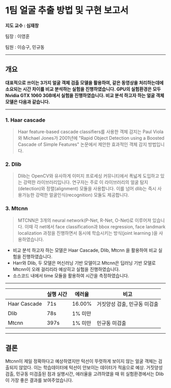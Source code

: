 # 1**팀 얼굴 추출 방법 및 구현 보고서**

**지도 교수 : 심재창**

팀장 : 이영훈

팀원 : 이승구, 민규동

------

## 개요

**대표적으로 쓰이는 3가지 얼굴 객체 검출 모델을 활용하여, 같은 동영상을 처리하는데에 소요되는 시간 차이를 비교 분석하는 실험을 진행하였습니다. GPU의 실험환경은 모두 Nvidia GTX 1060 3GB에서 실험을 진행하였습니다. 비교 분석 하고자 하는 얼굴 객체 모델은 다음과 같습니다.**

------

### 1. Haar cascade

> Haar feature-based cascade classifiers를 사용한 객체 감지는 Paul Viola와 Michael Jones가 2001년에 "Rapid Object Detection using a Boosted Cascade of Simple Features" 논문에서 제안한 효과적인 객체 감지 방법입니다.

### **2. Dlib**

> Dlib는 OpenCV와 유사하게 이미지 프로세싱 커뮤니티에서 폭넓게 도입하고 있는 강력한 라이브러리입니다. 연구자는 주로 이 라이브러리의 얼굴 탐지(detection)와 정렬(alignment) 모듈을 사용합니다. 이를 넘어 dlib는 즉시 사용가능한 강력한 얼굴인식(recognition) 모듈도 제공합니다.

### **3. Mtcnn**

> MTCNN은 3개의 neural network(P-Net, R-Net, O-Net)로 이루어져 있습니다. 이때 각 net에서 face classification과 bbox regression, face landmark localization 과정을 진행하면서 동시에 학습시키는 방식(joint learning )을 사용하였습니다.

- 비교 분석 하고자 하는 모델은 Haar Cascade, Dlib, Mtcnn 을 활용하여 비교 실험을 진행하였습니다.
- Harr와 Dlib, 두 모델은 머신러닝 기반 모델이고 Mtcnn은 딥러닝 기반 모델로 Mtcnn이 오래 걸리리라 예상히고 실험을 진행하였습니다.
- 소스코드 내에서 time 모듈을 활용하여 시간을 측정하였습니다.
---
|  | 실행 시간 | 에러율 | 비고 |
| --- | --- | --- | --- |
| Haar Cascade | 71s | 16.00% | 거짓양성 검출, 민규동 미검출 |
| Dlib | 78s | 1% 미만 |  |
| Mtcnn | 397s | 1% 미만 | 민규동 미검출 |

---
## 결론
Mtcnn이 제일 정확하다고 예상하였지만 턱선이 뚜렷하게 보이지 않는 얼굴 객체는 검출되지 않았다. 이는 학습데이터에 턱선이 안보이는 데이터가 적음으로 예상. 
거짓양성 검출, 민규동 미검출된 점과 실행시간, 에러율을 고려하였을 때 위 실험환경에서는 Dlib이 가장 좋은 결과를 보여주었습니다.
